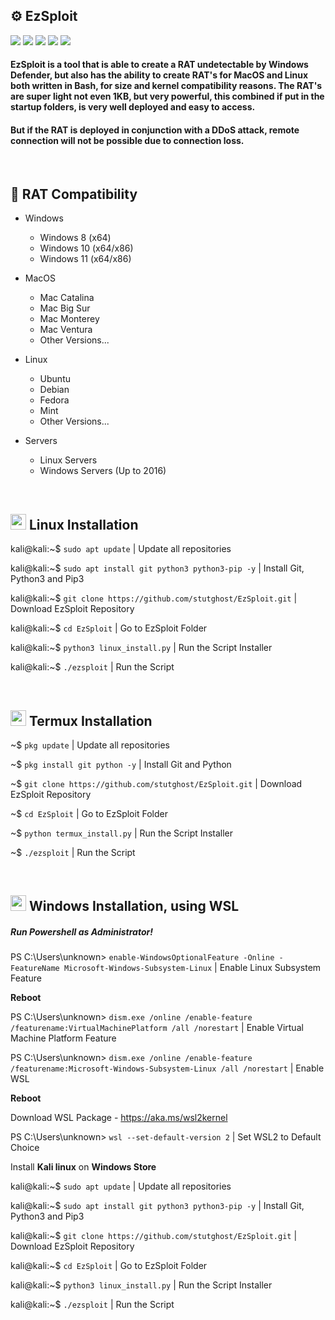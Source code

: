 ## :gear: EzSploit

![](https://img.shields.io/badge/Python-3-yellow)
![](https://img.shields.io/badge/platform-KaliLinux%20%7C%20ParrotOS%20%7C%20Termux-blue)
![](https://img.shields.io/github/stars/stutghost/EzSploit)
[![](https://img.shields.io/github/followers/stutghost?label=follow&style=social)](https://github.com/stutghost)
![](https://badges.frapsoft.com/os/v1/open-source.svg?v=102)


#### EzSploit is a tool that is able to create a RAT undetectable by Windows Defender, but also has the ability to create RAT's for MacOS and Linux both written in Bash, for size and kernel compatibility reasons. The RAT's are super light not even 1KB, but very powerful, this combined if put in the startup folders, is very well deployed and easy to access.

#### But if the RAT is deployed in conjunction with a DDoS attack, remote connection will not be possible due to connection loss.

<!---
<br>

## :rocket: Update Avaliable v2.0
-->

<br>

## :toolbox: RAT Compatibility

- Windows
    * Windows 8 (x64)
    * Windows 10 (x64/x86)
    * Windows 11 (x64/x86)

- MacOS
    * Mac Catalina
    * Mac Big Sur
    * Mac Monterey
    * Mac Ventura
    * Other Versions...
    
- Linux
    * Ubuntu
    * Debian
    * Fedora
    * Mint
    * Other Versions...

- Servers
    * Linux Servers
    * Windows Servers (Up to 2016)

<!---
<br>

## :camera: Screenshots 
![](https://github.com/Z4nzu/hackingtool/blob/master/images/A00.png)

---
-->

<br>

<h2><img src="https://cdn.jsdelivr.net/gh/devicons/devicon/icons/linux/linux-original.svg", width="25", height="25"/> Linux Installation</h2>

kali@kali:~$ ```sudo apt update``` | Update all repositories

kali@kali:~$ ```sudo apt install git python3 python3-pip -y``` | Install Git, Python3 and Pip3

kali@kali:~$ ```git clone https://github.com/stutghost/EzSploit.git``` | Download EzSploit Repository

kali@kali:~$ ```cd EzSploit``` | Go to EzSploit Folder

kali@kali:~$ ```python3 linux_install.py``` | Run the Script Installer

kali@kali:~$ ```./ezsploit``` | Run the Script


<br>


<h2><img src="https://cdn.jsdelivr.net/gh/devicons/devicon/icons/android/android-original.svg", width="25", height="25"/> Termux Installation</h2>

~$ ```pkg update``` | Update all repositories

~$ ```pkg install git python -y``` | Install Git and Python

~$ ```git clone https://github.com/stutghost/EzSploit.git``` | Download EzSploit Repository

~$ ```cd EzSploit``` | Go to EzSploit Folder

~$ ```python termux_install.py``` | Run the Script Installer

~$ ```./ezsploit``` | Run the Script


<br>


<h2><img src="https://cdn.jsdelivr.net/gh/devicons/devicon/icons/windows8/windows8-original.svg", width="25", height="25"/> Windows Installation, using WSL</h2>

##### Run Powershell as Administrator!

PS C:\Users\unknown> ```enable-WindowsOptionalFeature -Online -FeatureName Microsoft-Windows-Subsystem-Linux``` | Enable Linux Subsystem Feature 

**Reboot**

PS C:\Users\unknown> ```dism.exe /online /enable-feature /featurename:VirtualMachinePlatform /all /norestart``` | Enable Virtual Machine Platform Feature

PS C:\Users\unknown> ```dism.exe /online /enable-feature /featurename:Microsoft-Windows-Subsystem-Linux /all /norestart``` | Enable WSL

**Reboot**

Download WSL Package - https://aka.ms/wsl2kernel

PS C:\Users\unknown> ```wsl --set-default-version 2``` | Set WSL2 to Default Choice

Install **Kali linux** on **Windows Store**

kali@kali:~$ ```sudo apt update``` | Update all repositories

kali@kali:~$ ```sudo apt install git python3 python3-pip -y``` | Install Git, Python3 and Pip3

kali@kali:~$ ```git clone https://github.com/stutghost/EzSploit.git``` | Download EzSploit Repository

kali@kali:~$ ```cd EzSploit``` | Go to EzSploit Folder

kali@kali:~$ ```python3 linux_install.py``` | Run the Script Installer

kali@kali:~$ ```./ezsploit``` | Run the Script
